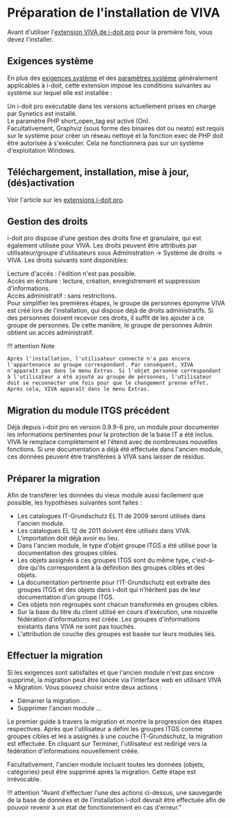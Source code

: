 # Préparation de l'installation de VIVA

Avant d'utiliser l'[extension VIVA de i-doit pro](../index.md) pour la première fois, vous devez l'installer.

Exigences système
-------------------

En plus des [exigences système](../../installation/system-requirements.md) et des [paramètres système](../../installation/manual-installation/system-settings.md) généralement applicables à i-doit, cette extension impose les conditions suivantes au système sur lequel elle est installée :

Un i-doit pro exécutable dans les versions actuellement prises en charge par Synetics est installé.  
Le paramètre PHP short_open_tag est activé (On).  
Facultativement, Graphviz (sous forme des binaires dot ou neato) est requis sur le système pour créer un réseau nettoyé et la fonction exec de PHP doit être autorisée à s'exécuter. Cela ne fonctionnera pas sur un système d'exploitation Windows.

Téléchargement, installation, mise à jour, (dés)activation
---------------------------------------

Voir l'article sur les [extensions i-doit pro](../index.md).

Gestion des droits
-----------------

i-doit pro dispose d'une gestion des droits fine et granulaire, qui est également utilisée pour VIVA. Les droits peuvent être attribués par utilisateur/groupe d'utilisateurs sous Administration → Système de droits → VIVA. Les droits suivants sont disponibles:

Lecture d'accès : l'édition n'est pas possible.  
Accès en écriture : lecture, création, enregistrement et suppression d'informations.  
Accès administratif : sans restrictions.  
Pour simplifier les premières étapes, le groupe de personnes éponyme VIVA est créé lors de l'installation, qui dispose déjà de droits administratifs. Si des personnes doivent recevoir ces droits, il suffit de les ajouter à ce groupe de personnes. De cette manière, le groupe de personnes Admin obtient un accès administratif.

!!! attention Note

    Après l'installation, l'utilisateur connecté n'a pas encore l'appartenance au groupe correspondant. Par conséquent, VIVA n'apparaît pas dans le menu Extras. Si l'objet personne correspondant à l'utilisateur a été ajouté au groupe de personnes, l'utilisateur doit se reconnecter une fois pour que le changement prenne effet. Après cela, VIVA apparaît dans le menu Extras.

Migration du module ITGS précédent
-------------------------------------

Déjà depuis i-doit pro en version 0.9.9-6 pro, un module pour documenter les informations pertinentes pour la protection de la base IT a été inclus. VIVA le remplace complètement et l'étend avec de nombreuses nouvelles fonctions. Si une documentation a déjà été effectuée dans l'ancien module, ces données peuvent être transférées à VIVA sans laisser de résidus.

Préparer la migration
-----------------------

Afin de transférer les données du vieux module aussi facilement que possible, les hypothèses suivantes sont faites :

*   Les catalogues IT-Grundschutz EL 11 de 2009 seront utilisés dans l'ancien module.
*   Les catalogues EL 12 de 2011 doivent être utilisés dans VIVA. L'importation doit déjà avoir eu lieu.
*   Dans l'ancien module, le type d'objet groupe ITGS a été utilisé pour la documentation des groupes cibles.
*   Les objets assignés à ces groupes ITGS sont du même type, c'est-à-dire qu'ils correspondent à la définition des groupes cibles et des objets.
*   La documentation pertinente pour l'IT-Grundschutz est extraite des groupes ITGS et des objets dans i-doit qui n'héritent pas de leur documentation d'un groupe ITGS.
*   Ces objets non regroupés sont chacun transformés en groupes cibles.
*   Sur la base du titre du client utilisé en cours d'exécution, une nouvelle fédération d'informations est créée. Les groupes d'informations existants dans VIVA ne sont pas touchés.
*   L'attribution de couche des groupes est basée sur leurs modules liés.

Effectuer la migration
------------------------

Si les exigences sont satisfaites et que l'ancien module n'est pas encore supprimé, la migration peut être lancée via l'interface web en utilisant VIVA → Migration. Vous pouvez choisir entre deux actions :

*   Démarrer la migration ...
*   Supprimer l'ancien module ...

Le premier guide à travers la migration et montre la progression des étapes respectives. Après que l'utilisateur a défini les groupes ITGS comme groupes cibles et les a assignés à une couche IT-Grundschutz, la migration est effectuée. En cliquant sur Terminer, l'utilisateur est redirigé vers la fédération d'informations nouvellement créée.

Facultativement, l'ancien module incluant toutes les données (objets, catégories) peut être supprimé après la migration. Cette étape est irrévocable.

!!! attention "Avant d'effectuer l'une des actions ci-dessus, une sauvegarde de la base de données et de l'installation i-doit devrait être effectuée afin de pouvoir revenir à un état de fonctionnement en cas d'erreur."
